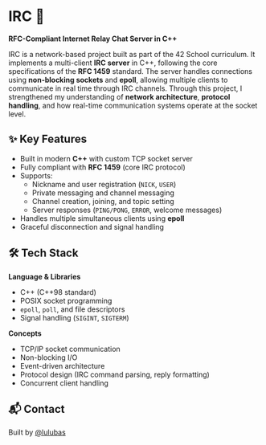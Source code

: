 # IRC 📡  
**RFC-Compliant Internet Relay Chat Server in C++**

IRC is a network-based project built as part of the 42 School curriculum. It implements a multi-client **IRC server** in C++, following the core specifications of the **RFC 1459** standard. The server handles connections using **non-blocking sockets** and **epoll**, allowing multiple clients to communicate in real time through IRC channels.
Through this project, I strengthened my understanding of **network architecture**, **protocol handling**, and how real-time communication systems operate at the socket level.

## ✨ Key Features

- Built in modern **C++** with custom TCP socket server  
- Fully compliant with **RFC 1459** (core IRC protocol)  
- Supports:
  - Nickname and user registration (`NICK`, `USER`)  
  - Private messaging and channel messaging  
  - Channel creation, joining, and topic setting  
  - Server responses (`PING/PONG`, `ERROR`, welcome messages)  
- Handles multiple simultaneous clients using **epoll**  
- Graceful disconnection and signal handling  

## 🛠 Tech Stack

**Language & Libraries**
- C++ (C++98 standard)  
- POSIX socket programming  
- `epoll`, `poll`, and file descriptors  
- Signal handling (`SIGINT`, `SIGTERM`)  

**Concepts**
- TCP/IP socket communication  
- Non-blocking I/O  
- Event-driven architecture  
- Protocol design (IRC command parsing, reply formatting)  
- Concurrent client handling

## 📬 Contact

Built by [@lulubas](https://github.com/lulubas)
